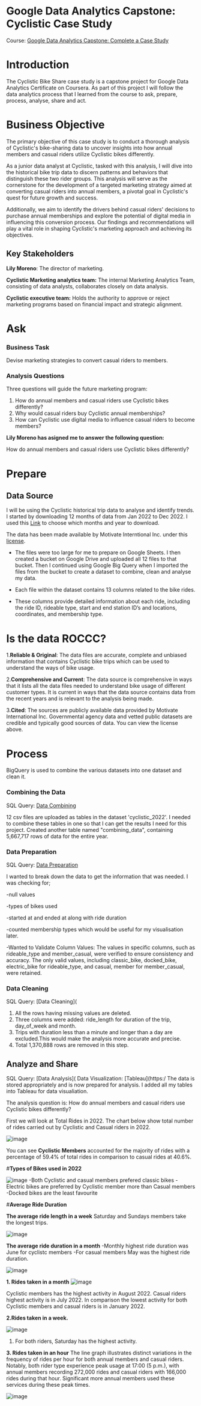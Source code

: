 # Google Data Analytics Capstone: Cyclistic Case Study
Course: [Google Data Analytics Capstone: Complete a Case Study](https://www.coursera.org/learn/google-data-analytics-capstone)


# **Introduction**
The Cyclistic Bike Share case study is a capstone project for Google Data Analytics Certificate on Coursera.
As part of this project I will follow the data analytics process that I learned from the course to ask, prepare, process, analyse, share and act.


# **Business Objective**
The primary objective of this case study is to conduct a thorough analysis of Cyclistic's bike-sharing data to uncover insights into how annual members and casual riders utilize Cyclistic bikes differently. 

As a junior data analyst at Cyclistic, tasked with this analysis, I will dive into the historical bike trip data to discern patterns and behaviors that distinguish these two rider groups. This analysis will serve as the cornerstone for the development of a targeted marketing strategy aimed at converting casual riders into annual members, a pivotal goal in Cyclistic's quest for future growth and success. 

Additionally, we aim to identify the drivers behind casual riders' decisions to purchase annual memberships and explore the potential of digital media in influencing this conversion process. Our findings and recommendations will play a vital role in shaping Cyclistic's marketing approach and achieving its objectives.

## **Key Stakeholders**
**Lily Moreno**: The director of marketing.

**Cyclistic Marketing analytics team:** The internal Marketing Analytics Team, consisting of data analysts, collaborates closely on data analysis.

**Cyclistic executive team:** Holds the authority to approve or reject marketing programs based on financial impact and strategic alignment.

# **Ask**

### Business Task
Devise marketing strategies to convert casual riders to members.
### Analysis Questions

Three questions will guide the future marketing program:  
1. How do annual members and casual riders use Cyclistic bikes differently?
2. Why would casual riders buy Cyclistic annual memberships?  
3. How can Cyclistic use digital media to influence casual riders to become members?

**Lily Moreno has asigned me to answer the following question:**

How do annual members and casual riders use Cyclistic bikes differently?

# **Prepare**

## **Data Source**

I will be using the Cyclistic historical trip data to analyse and identify trends. I started by downloading 12 months of data from Jan 2022 to Dec 2022.
I used this [Link](https://divvy-tripdata.s3.amazonaws.com/index.html) to choose which months and year to download.

The data has been made available by Motivate Interntional Inc. under this [license](https://divvybikes.com/data-license-agreement).

- The files were too large for me to prepare on Google Sheets. I then created a bucket on Google Drive and uploaded all 12 files to that bucket. Then I continued using Google Big Query when I imported the files from the bucket to create a dataset to combine, clean and analyse my data.
  
- Each file within the dataset contains 13 columns related to the bike rides.

  
- These columns provide detailed information about each ride, including the ride ID, rideable type, start and end station ID’s and locations, coordinates, and membership type.

# **Is the data ROCCC?**

1.**Reliable & Original**: The data files are accurate, complete and unbiased information that contains Cyclistic bike trips which can be used to understand the ways of bike usage.

2.**Comprehensive and Current**: The data source is comprehensive in ways that it lists all the data files needed to understand bike usage of different customer types. It is current in ways that the data source contains data from the recent years and is relevant to the analysis being made.

3.**Cited**: The sources are publicly available data provided by Motivate International Inc. Governmental agency data and vetted public datasets are credible and typically good sources of data. You can view the license above.

# Process

BigQuery is used to combine the various datasets into one dataset and clean it.    

### Combining the Data

SQL Query: [Data Combining](https://github.com/edfos85/Google-Data-Analytics-capstone-project-cyclistic-case-study/blob/5ab3da401e8380943b11435543732fcebaae082a/01_combining_data.sql)

12 csv files are uploaded as tables in the dataset 'cyclistic_2022'. I needed to combine these tables in one so that I can get the results I need for this project. Created another table named "combining_data", containing 5,667,717 rows of data for the entire year. 

### Data Preparation

SQL Query: [Data Preparation](https://github.com/edfos85/Google-Data-Analytics-capstone-project-cyclistic-case-study/blob/5ab3da401e8380943b11435543732fcebaae082a/02_Data_Preparation.sql)

I wanted to break down the data to get the information that was needed.
I was checking for;

-null values

-types of bikes used

-started at and ended at along with ride duration 

-counted membership types which would be useful for my visualisation later. 

-Wanted to Validate Column Values: The values in specific columns, such as rideable_type and member_casual, were verified to ensure consistency and accuracy. The only valid values, including classic_bike, docked_bike, electric_bike for rideable_type, and casual, member for member_casual, were retained.



### Data Cleaning

SQL Query: [Data Cleaning](
1. All the rows having missing values are deleted.  
2. Three columns were added: ride_length for duration of the trip, day_of_week and month.  
3. Trips with duration less than a minute and longer than a day are excluded.This would make the analysis more accurate and precise.
4. Total 1,370,888 rows are removed in this step.


## Analyze and Share
SQL Query: [Data Analysis]( 
Data Visualization: [Tableau](https:/ 
The data is stored appropriately and is now prepared for analysis. I added all my tables into Tableau for data visualiation.

The analysis question is: How do annual members and casual riders use Cyclistic bikes differently? 

First we will look at Total Rides in 2022.
The chart below show total number of rides carried out by Cyclistic and Casual riders in 2022.

![image](https://github.com/edfos85/images/blob/c618bf1a8760573c5f7e35f5f328f0c575d15f4e/Membership%20Types.png)




You can see **Cyclistic Members** accounted for the majority of rides with a percentage of 59.4% of total rides in comparison to casual rides at 40.6%.

#**Types of Bikes used in 2022**

![image](https://github.com/edfos85/images/blob/0f6762450d8d62ac110dcef09fd6decd6c4b72b5/Rideable%20Type.png)
-Both Cyclistic and casual members prefered classic bikes 
-Electric bikes are preferred by Cyclistic member more than Casual members
-Docked bikes are the least favourite


#**Average Ride Duration**

**The average ride length in a week**
Saturday and Sundays members take the longest trips.

![image](https://github.com/edfos85/images/blob/3e19152cb867d5cd76d8a873ac6d3c4f3a182d6a/Avg%20ride%20length%20per%20week.png)

**The average ride duration in a month**
-Monthly highest ride duration was June for cyclistc members
-For casual members May was the highest ride duration.

![image](https://github.com/edfos85/images/blob/3e19152cb867d5cd76d8a873ac6d3c4f3a182d6a/Avg%20ride%20length%20in%20month.png)

**1. Rides taken in a month**
![image](https://github.com/edfos85/images/blob/a59004ce782b0392edcf13371b7f07841828c75b/Trips%20taken%20in%20a%20month.png)

Cyclistic members has the highest activity in August 2022.
Casual riders highest activity is in July 2022.
In comparison the lowest activity for both Cyclistic members and casual riders is in January 2022.


**2.Rides taken in a week.**

![image](https://github.com/edfos85/images/blob/3e19152cb867d5cd76d8a873ac6d3c4f3a182d6a/Trips%20taken%20in%20a%20week.png)

1. For both riders, Saturday has the highest activity.


**3. Rides taken in an hour**
The line graph illustrates distinct variations in the frequency of rides per hour for both annual members and casual riders. Notably, both rider type experience peak usage at 17:00 (5 p.m.), with annual members recording 272,000 rides and casual riders with 166,000 rides during that hour. 
Significant more annual members used these services during these peak times.

![image](https://github.com/edfos85/images/blob/3e19152cb867d5cd76d8a873ac6d3c4f3a182d6a/Total%20trips%20per%20hour.png)




